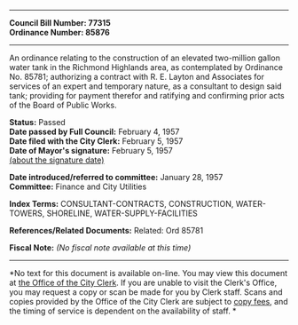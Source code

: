 * * * * *  
  
**Council Bill Number: [](#h0)[](#h2)77315**   
**Ordinance Number: 85876**  
  
* * * * *  
  
An ordinance relating to the construction of an elevated two-million gallon water tank in the Richmond Highlands area, as contemplated by Ordinance No. 85781; authorizing a contract with R. E. Layton and Associates for services of an expert and temporary nature, as a consultant to design said tank; providing for payment therefor and ratifying and confirming prior acts of the Board of Public Works.  
  
**Status:** Passed   
**Date passed by Full Council:** February 4, 1957   
**Date filed with the City Clerk:** February 5, 1957   
**Date of Mayor's signature:** February 5, 1957   
[(about the signature date)](/~public/approvaldate.htm)   
  
  
**Date introduced/referred to committee:** January 28, 1957   
**Committee:** Finance and City Utilities   
  
**Index Terms:** CONSULTANT-CONTRACTS, CONSTRUCTION, WATER-TOWERS, SHORELINE, WATER-SUPPLY-FACILITIES  
  
**References/Related Documents:** Related: Ord 85781  
  
**Fiscal Note:** *(No fiscal note available at this time)*  
  
* * * * *  
  
*No text for this document is available on-line. You may view this document at [the Office of the City Clerk](http://www.seattle.gov/leg/clerk/contactUs.htm). If you are unable to visit the Clerk's Office, you may request a copy or scan be made for you by Clerk staff. Scans and copies provided by the Office of the City Clerk are subject to [copy fees](http://clerk.seattle.gov/~public/clerkfees.htm), and the timing of service is dependent on the availability of staff. *  
  
  
